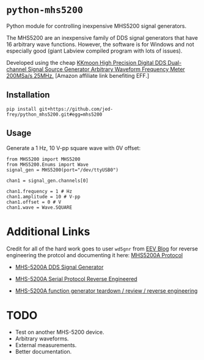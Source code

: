 # `python-mhs5200`

Python module for controlling inexpensive MHS5200 signal generators.

The MHS5200 are an inexpensive family of DDS signal generators that have 16 arbitrary wave functions. However, the software is for Windows and not especially good (giant Labview compiled program with lots of issues).

Developed using the cheap [KKmoon High Precision Digital DDS Dual-channel Signal Source Generator Arbitrary Waveform Frequency Meter 200MSa/s 25MHz.](http://www.amznly.com/3nz) [Amazon affiliate link benefiting EFF.]

## Installation

    pip install git+https://github.com/jed-frey/python_mhs5200.git#egg=mhs5200


## Usage

Generate a 1 Hz, 10 V-pp square wave with 0V offset:

    from MHS5200 import MHS5200
    from MHS5200.Enums import Wave
    signal_gen = MHS5200(port="/dev/ttyUSB0")

    chan1 = signal_gen.channels[0]

    chan1.frequency = 1 # Hz
    chan1.amplitude = 10 # V-pp
    chan1.offset = 0 # V
    chan1.wave = Wave.SQUARE


# Additional Links

Credit for all of the hard work goes to user `wd5gnr` from [EEV Blog](https://www.eevblog.com/) for reverse engineering the protcol and documenting it here: [MHS5200A Protocol](https://docs.google.com/document/d/1HbLQ4u87RJkD3Ktyw7k9U7Zh5BPNzbrhMlszNGdXiiY/edit)

- [MHS-5200A DDS Signal Generator](http://land-boards.com/blwiki/index.php?title=MHS-5200A_DDS_Signal_Generator)

- [MHS-5200A Serial Protocol Reverse Engineered](https://www.eevblog.com/forum/testgear/mhs-5200a-serial-protocol-reverse-engineered/)

- [MHS-5200A function generator teardown / review / reverse engineering](https://www.eevblog.com/forum/testgear/mhs-5200a-function-generator-teardown-review-reverse-engineering/)


# TODO

- Test on another MHS-5200 device.
- Arbitrary waveforms.
- External measurements.
- Better documentation.